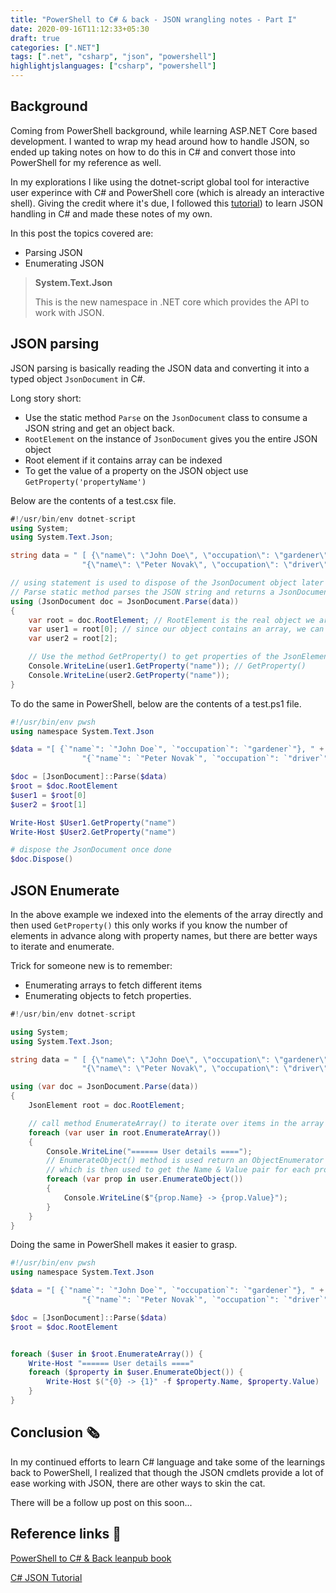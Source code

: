 ```yaml
---
title: "PowerShell to C# & back - JSON wrangling notes - Part I"
date: 2020-09-16T11:12:33+05:30
draft: true
categories: [".NET"]
tags: [".net", "csharp", "json", "powershell"]
highlightjslanguages: ["csharp", "powershell"]
---
```


## Background

Coming from PowerShell background, while learning ASP.NET Core based development. I wanted to wrap my head around how to handle JSON, so ended up taking notes on how to do this in C# and convert those into PowerShell for my reference as well.

In my explorations I like using the dotnet-script global tool for interactive user experince with C# and PowerShell core (which is already an interactive shell). Giving the credit where it's due, I followed this [tutorial](http://zetcode.com/csharp/json/)) to learn JSON handling in C# and made these notes of my own.

In this post the topics covered are:

* Parsing JSON
* Enumerating JSON

> **System.Text.Json**
>
> This is the new namespace in .NET core which provides the API to work with JSON.

## JSON parsing

JSON parsing is basically reading the JSON data and converting it into a typed object `JsonDocument` in C#.

Long story short:

* Use the static method `Parse` on the `JsonDocument` class to consume a JSON string and get an object back.
* `RootElement` on the instance of `JsonDocument` gives you the entire JSON object
* Root element if it contains array can be indexed
* To get the value of a property on the JSON object use `GetProperty('propertyName')`

Below are the contents of a test.csx file.

```csharp
#!/usr/bin/env dotnet-script
using System;
using System.Text.Json;

string data = " [ {\"name\": \"John Doe\", \"occupation\": \"gardener\"}, " +
                "{\"name\": \"Peter Novak\", \"occupation\": \"driver\"} ]";

// using statement is used to dispose of the JsonDocument object later
// Parse static method parses the JSON string and returns a JsonDocument instance
using (JsonDocument doc = JsonDocument.Parse(data))
{
    var root = doc.RootElement; // RootElement is the real object we are after
    var user1 = root[0]; // since our object contains an array, we can index into it
    var user2 = root[2];

    // Use the method GetProperty() to get properties of the JsonElement object
    Console.WriteLine(user1.GetProperty("name")); // GetProperty()
    Console.WriteLine(user2.GetProperty("name"));
}
```

To do the same in PowerShell, below are the contents of a test.ps1 file.

```powershell
#!/usr/bin/env pwsh
using namespace System.Text.Json

$data = "[ {`"name`": `"John Doe`", `"occupation`": `"gardener`"}, " +
                "{`"name`": `"Peter Novak`", `"occupation`": `"driver`"} ]";

$doc = [JsonDocument]::Parse($data)
$root = $doc.RootElement
$user1 = $root[0]
$user2 = $root[1]

Write-Host $User1.GetProperty("name")
Write-Host $User2.GetProperty("name")

# dispose the JsonDocument once done
$doc.Dispose()
```

## JSON Enumerate

In the above example we indexed into the elements of the array directly and then used `GetProperty()` this only works if you know the number of elements in advance along with property names, but there are better ways to iterate and enumerate.

Trick for someone new is to remember:

* Enumerating arrays to fetch different items
* Enumerating objects to fetch properties.

```csharp
#!/usr/bin/env dotnet-script

using System;
using System.Text.Json;

string data = " [ {\"name\": \"John Doe\", \"occupation\": \"gardener\"}, " +
                "{\"name\": \"Peter Novak\", \"occupation\": \"driver\"} ]";

using (var doc = JsonDocument.Parse(data))
{
    JsonElement root = doc.RootElement;

    // call method EnumerateArray() to iterate over items in the array
    foreach (var user in root.EnumerateArray())
    {
        Console.WriteLine("====== User details ====");
        // EnumerateObject() method is used return an ObjectEnumerator
        // which is then used to get the Name & Value pair for each property
        foreach (var prop in user.EnumerateObject())
        {
            Console.WriteLine($"{prop.Name} -> {prop.Value}");
        }
    }
}
```

Doing the same in PowerShell makes it easier to grasp.

```powershell
#!/usr/bin/env pwsh
using namespace System.Text.Json

$data = "[ {`"name`": `"John Doe`", `"occupation`": `"gardener`"}, " +
                "{`"name`": `"Peter Novak`", `"occupation`": `"driver`"} ]";

$doc = [JsonDocument]::Parse($data)
$root = $doc.RootElement


foreach ($user in $root.EnumerateArray()) {
    Write-Host "====== User details ===="
    foreach ($property in $user.EnumerateObject()) {
        Write-Host $("{0} -> {1}" -f $property.Name, $property.Value)
    }
}
```

## Conclusion 🗞

In my continued efforts to learn C# language and take some of the learnings back to PowerShell, I realized that though the JSON cmdlets provide a lot of ease working with JSON, there are other ways to skin the cat.

There will be a follow up post on this soon...

## Reference links 📖

[PowerShell to C# & Back leanpub book](https://leanpub.com/powershell-to-csharp)

[C# JSON Tutorial](http://zetcode.com/csharp/json/)
